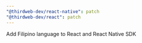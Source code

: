 ```yaml
---
"@thirdweb-dev/react-native": patch
"@thirdweb-dev/react": patch
---
```


Add Filipino language to React and React Native SDK
